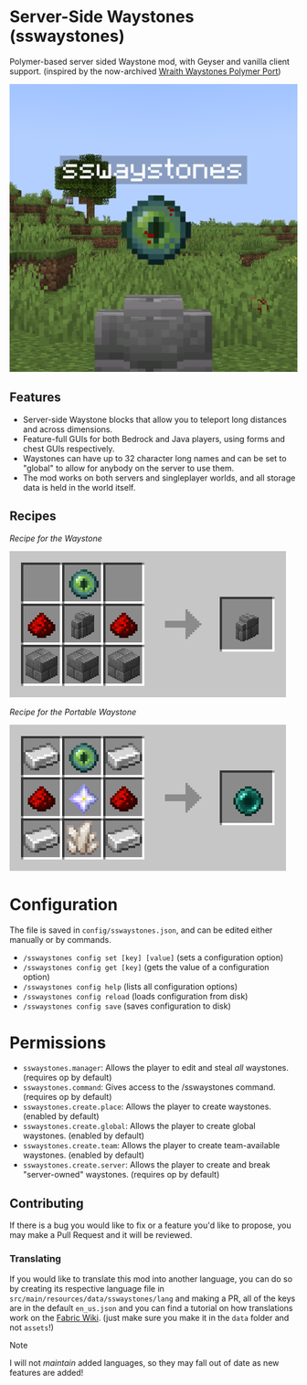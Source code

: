 # Server-Side Waystones (sswaystones)

Polymer-based server sided Waystone mod, with Geyser and vanilla client support. (inspired by the now-archived [Wraith Waystones Polymer Port](https://modrinth.com/mod/polymer-ports-waystones))

![Picture of the in-game waystone, used for the project icon](src/main/resources/assets/sswaystones/icon.png)

## Features
- Server-side Waystone blocks that allow you to teleport long distances and across dimensions.
- Feature-full GUIs for both Bedrock and Java players, using forms and chest GUIs respectively.
- Waystones can have up to 32 character long names and can be set to "global" to allow for anybody on the server to use them.
- The mod works on both servers and singleplayer worlds, and all storage data is held in the world itself.

## Recipes
*Recipe for the Waystone*

![Recipe for the Waystone](assets/waystone_recipe.png)

*Recipe for the Portable Waystone*

![Recipe for the Portable Waystone](assets/portable_waystone_recipe.png)

# Configuration
The file is saved in `config/sswaystones.json`, and can be edited either manually or by commands.
- `/sswaystones config set [key] [value]` (sets a configuration option)
- `/sswaystones config get [key]` (gets the value of a configuration option)
- `/sswaystones config help` (lists all configuration options)
- `/sswaystones config reload` (loads configuration from disk)
- `/sswaystones config save` (saves configuration to disk)

# Permissions
- `sswaystones.manager`: Allows the player to edit and steal *all* waystones. (requires op by default)
- `sswaystones.command`: Gives access to the /sswaystones command. (requires op by default)
- `sswaystones.create.place`: Allows the player to create waystones. (enabled by default)
- `sswaystones.create.global`: Allows the player to create global waystones. (enabled by default)
- `sswaystones.create.team`: Allows the player to create team-available waystones. (enabled by default)
- `sswaystones.create.server`: Allows the player to create and break "server-owned" waystones. (requires op by default)

## Contributing
If there is a bug you would like to fix or a feature you'd like to propose, you may make a Pull Request and it will be reviewed.

### Translating
If you would like to translate this mod into another language, you can do so by creating its respective language file in `src/main/resources/data/sswaystones/lang` and making a PR, all of the keys are in the default `en_us.json` and you can find a tutorial on how translations work on the [Fabric Wiki](https://fabricmc.net/wiki/tutorial:lang). (just make sure you make it in the `data` folder and not `assets`!)

> [!NOTE]  
> I will not *maintain* added languages, so they may fall out of date as new features are added!
